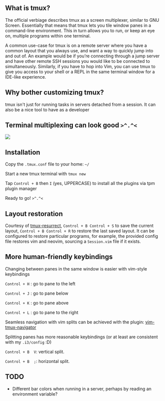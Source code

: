## What is tmux?
The official verbiage describes tmux as a screen multiplexer, similar to GNU Screen. Essentially that means that tmux lets you tile window panes in a command-line environment. This in turn allows you to run, or keep an eye on, multiple programs within one terminal.

A common use-case for tmux is on a remote server where you have a common layout that you always use, and want a way to quickly jump into and out of. An example would be if you’re connecting through a jump server and have other remote SSH sessions you would like to be connected to simultaneously. Similarly, if you have to hop into Vim, you can use tmux to give you access to your shell or a REPL in the same terminal window for a IDE-like experience.

## Why bother customizing tmux?
tmux isn't just for running tasks in servers detached from a session.
It can also be a nice tool to have as a developer

## Terminal multiplexing can look good `>^.^<`
![](https://i.imgur.com/AA9qTDI.png)


## Installation
Copy the `.tmux.conf` file to your home: `~/`

Start a new tmux terminal with `tmux new`

Tap `Control + B` then `I` (yes, UPPERCASE) to install all the plugins via tpm plugin manager

Ready to go!  `>^.^<`


## Layout restoration
Courtesy of [tmux-resurrect](https://github.com/tmux-plugins/tmux-resurrect), `Control + B Control + S` to save the current layout, 
`Control + B Control + R` to restore the last saved layout.
It can be configured to restore particular programs, for example, the provided config file restores vim and neovim, sourcing a `Session.vim` file if it exists.




## More human-friendly keybindings
Changing between panes in the same window is easier with vim-style keybindings

`Control + H` : go to pane to the left

`Control + J` : go to pane below

`Control + K` : go to pane above

`Control + L` : go to pane to the right

Seamless navigation with vim splits can be achieved with the plugin: [vim-tmux-navigator](https://github.com/christoomey/vim-tmux-navigator)

Splitting panes has more reasonable keybindings (or at least are consistent with my `.i3/config` :D)

`Control + B  V`: vertical split.

`Control + B  ;`: horizontal split.

## TODO
* Different bar colors when running in a server, perhaps by reading an environment variable?
